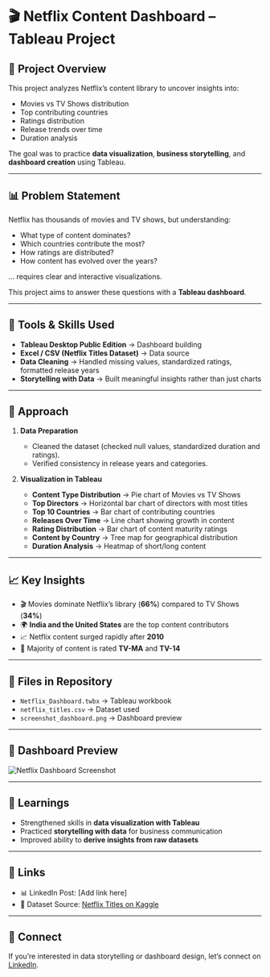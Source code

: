 
# 🎬 Netflix Content Dashboard – Tableau Project

## 📌 Project Overview
This project analyzes Netflix’s content library to uncover insights into:
- Movies vs TV Shows distribution  
- Top contributing countries  
- Ratings distribution  
- Release trends over time  
- Duration analysis  

The goal was to practice **data visualization**, **business storytelling**, and **dashboard creation** using Tableau.  

---

## 📊 Problem Statement
Netflix has thousands of movies and TV shows, but understanding:
- What type of content dominates?  
- Which countries contribute the most?  
- How ratings are distributed?  
- How content has evolved over the years?  

… requires clear and interactive visualizations.  

This project aims to answer these questions with a **Tableau dashboard**.  

---

## 🔧 Tools & Skills Used
- **Tableau Desktop Public Edition** → Dashboard building  
- **Excel / CSV (Netflix Titles Dataset)** → Data source  
- **Data Cleaning** → Handled missing values, standardized ratings, formatted release years  
- **Storytelling with Data** → Built meaningful insights rather than just charts  

---

## 🚀 Approach
1. **Data Preparation**  
   - Cleaned the dataset (checked null values, standardized duration and ratings).  
   - Verified consistency in release years and categories.  

2. **Visualization in Tableau**  
   - **Content Type Distribution** → Pie chart of Movies vs TV Shows  
   - **Top Directors** → Horizontal bar chart of directors with most titles  
   - **Top 10 Countries** → Bar chart of contributing countries  
   - **Releases Over Time** → Line chart showing growth in content  
   - **Rating Distribution** → Bar chart of content maturity ratings  
   - **Content by Country** → Tree map for geographical distribution  
   - **Duration Analysis** → Heatmap of short/long content  

---

## 📈 Key Insights
- 🎬 Movies dominate Netflix’s library (**66%**) compared to TV Shows (**34%**)  
- 🌍 **India and the United States** are the top content contributors  
- 📈 Netflix content surged rapidly after **2010**  
- 👀 Majority of content is rated **TV-MA** and **TV-14**  

---

## 📂 Files in Repository
- `Netflix_Dashboard.twbx` → Tableau workbook  
- `netflix_titles.csv` → Dataset used  
- `screenshot_dashboard.png` → Dashboard preview  

---

## 📸 Dashboard Preview
![Netflix Dashboard Screenshot](./screenshot_dashboard.png)  

---

## 🌟 Learnings
- Strengthened skills in **data visualization with Tableau**  
- Practiced **storytelling with data** for business communication  
- Improved ability to **derive insights from raw datasets**  

---

## 🔗 Links
- 📊 LinkedIn Post: [Add link here]  
- 📂 Dataset Source: [Netflix Titles on Kaggle](https://www.kaggle.com/datasets/shivamb/netflix-shows)  

---

## 🤝 Connect
If you’re interested in data storytelling or dashboard design, let’s connect on [LinkedIn](https://www.linkdin.com/in/divya-dhumal).  
